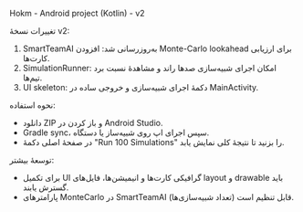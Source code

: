 Hokm - Android project (Kotlin) - v2

تغییرات نسخهٔ v2:
1) SmartTeamAI به‌روزرسانی شد: افزودن Monte-Carlo lookahead برای ارزیابی کارت‌ها.
2) SimulationRunner: امکان اجرای شبیه‌سازی صدها راند و مشاهدهٔ نسبت برد تیم‌ها.
3) UI skeleton: دکمهٔ اجرای شبیه‌سازی و خروجی ساده در MainActivity.

نحوه استفاده:
- دانلود ZIP و باز کردن در Android Studio.
- Gradle sync، سپس اجرای اپ روی شبیه‌ساز یا دستگاه.
- در صفحهٔ اصلی دکمهٔ "Run 100 Simulations" را بزنید تا نتیجهٔ کلی نمایش یابد.

توسعهٔ بیشتر:
- برای تکمیل UI گرافیکی کارت‌ها و انیمیشن‌ها، فایل‌های layout و drawable باید گسترش یابند.
- پارامترهای MonteCarlo در SmartTeamAI قابل تنظیم است (تعداد شبیه‌سازی‌ها).

